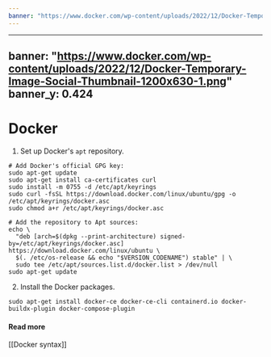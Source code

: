 ```yaml
---
banner: "https://www.docker.com/wp-content/uploads/2022/12/Docker-Temporary-Image-Social-Thumbnail-1200x630-1.png"
---
```

---
banner: "https://www.docker.com/wp-content/uploads/2022/12/Docker-Temporary-Image-Social-Thumbnail-1200x630-1.png"
banner_y: 0.424
---
# Docker
1. Set up Docker's `apt` repository.
```
# Add Docker's official GPG key:
sudo apt-get update
sudo apt-get install ca-certificates curl
sudo install -m 0755 -d /etc/apt/keyrings
sudo curl -fsSL https://download.docker.com/linux/ubuntu/gpg -o /etc/apt/keyrings/docker.asc
sudo chmod a+r /etc/apt/keyrings/docker.asc

# Add the repository to Apt sources:
echo \
  "deb [arch=$(dpkg --print-architecture) signed-by=/etc/apt/keyrings/docker.asc] https://download.docker.com/linux/ubuntu \
  $(. /etc/os-release && echo "$VERSION_CODENAME") stable" | \
  sudo tee /etc/apt/sources.list.d/docker.list > /dev/null
sudo apt-get update
```

2. Install the Docker packages.
```
sudo apt-get install docker-ce docker-ce-cli containerd.io docker-buildx-plugin docker-compose-plugin
```
#### Read more
[[Docker syntax]]

